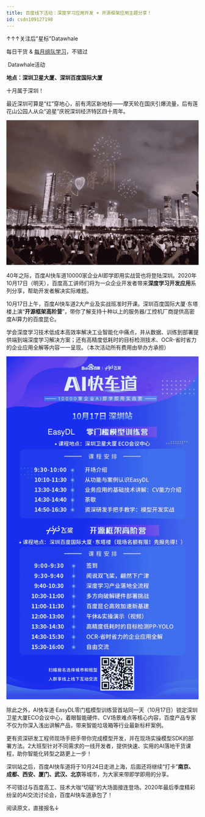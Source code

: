 ```yaml
---
title: 百度线下活动：深度学习应用开发 + 开源框架应用主题分享！
id: csdn109127198
---
```


↑↑↑关注后"星标"Datawhale

每日干货 & [每月组队学习](https://mp.weixin.qq.com/mp/appmsgalbum?__biz=MzIyNjM2MzQyNg%3D%3D&action=getalbum&album_id=1338040906536108033#wechat_redirect)，不错过

 Datawhale活动 

**地点：深圳卫星大厦、深圳百度国际大厦**

十月属于深圳！

最近深圳可算是“红”穿地心，前有湾区新地标——摩天轮在国庆引爆流量，后有莲花山公园人从众“追星”庆祝深圳经济特区四十周年。

![](../img/0402d2f896532e9c05757c1a909e199a.png)

40年之际，百度AI快车道10000家企业AI即学即用实战营也将登陆深圳。2020年10月17日（明天），百度高工讲师们将为一众企业开发者带来**深度学习开发应用**系列分享，帮助开发者解决实际难题。

10月17日上午，百度AI快车道2大产业及实战班准时开课。深圳百度国际大厦·东塔楼上演“**开源框架高阶营**”，带你了解支持十种以上的服务器/工控机厂商提供高密度AI算力的百度昆仑。

学会深度学习技术低成本高效率解决工业智能化中痛点，并从数据、训练到部署提供端到端深度学习解决方案；还有高精度低耗时的目标检测技术、OCR-省时省力的企业应用全解等内容一一呈现。（本次活动所有费用由举办方承担）

![](../img/26bd728432dde4bdc31e76786f6131e2.png)

除此之外，AI快车道·EasyDL零门槛模型训练营首站同一天（10月17日）锁定深圳卫星大厦ECO会议中心，着眼智能硬件、CV场景难点等核心内容，百度产品专家不仅为你深入浅出讲解产品，带来智能垃圾箱等行业最新标杆案例。

更有资深研发工程师现场手把手带你完成模型开发，并在现场实操模型SDK的部署方法。2大班型针对不同需求的一线开发者，提供快速、实用的AI落地干货课程，助你智能化转型之路更上一步！

深圳站之后，百度AI快车道将于10月24日走进上海，后面还将继续“打卡”**南京、成都、西安、厦门、武汉、北京**等城市，为大家来带即学即用的分享。

不可错过与百度高工、技术大咖“切磋”的大场面接连登场。2020年最后季度精彩纷呈的AI交流讨论会，百度AI快车道承包了！

阅读原文，直接报名↓